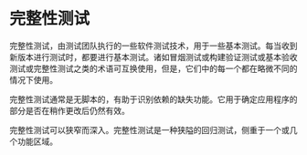 # 完整性测试

完整性测试，由测试团队执行的一些软件测试技术，用于一些基本测试。每当收到新版本进行测试时，都要进行基本测试。诸如冒烟测试或构建验证测试或基本验收测试或完整性测试之类的术语可互换使用，但是，它们中的每一个都在略微不同的情况下使用。

完整性测试通常是无脚本的，有助于识别依赖的缺失功能。它用于确定应用程序的部分是否在稍作更改后仍然有效。

完整性测试可以狭窄而深入。完整性测试是一种狭隘的回归测试，侧重于一个或几个功能区域。
